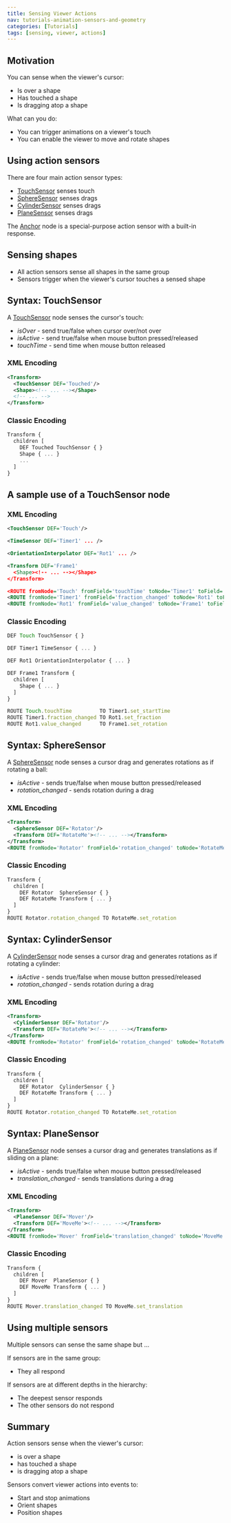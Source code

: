 ```yaml
---
title: Sensing Viewer Actions
nav: tutorials-animation-sensors-and-geometry
categories: [Tutorials]
tags: [sensing, viewer, actions]
---
```

## Motivation

You can sense when the viewer's cursor:

- Is over a shape
- Has touched a shape
- Is dragging atop a shape

What can you do:

- You can trigger animations on a viewer's touch
- You can enable the viewer to move and rotate shapes

## Using action sensors

There are four main action sensor types:

- [TouchSensor](https://www.web3d.org/documents/specifications/19775-1/V3.3/Part01/components/pointingsensor.html#TouchSensor) senses touch
- [SphereSensor](https://www.web3d.org/documents/specifications/19775-1/V3.3/Part01/components/pointingsensor.html#SphereSensor) senses drags
- [CylinderSensor](https://www.web3d.org/documents/specifications/19775-1/V3.3/Part01/components/pointingsensor.html#CylinderSensor) senses drags
- [PlaneSensor](https://www.web3d.org/documents/specifications/19775-1/V3.3/Part01/components/pointingsensor.html#PlaneSensor) senses drags

The [Anchor](https://www.web3d.org/documents/specifications/19775-1/V3.3/Part01/components/networking.html#Anchor) node is a special-purpose action sensor with a built-in response.

## Sensing shapes

- All action sensors sense all shapes in the same group
- Sensors trigger when the viewer's cursor touches a sensed shape

## Syntax: TouchSensor

A [TouchSensor](https://www.web3d.org/documents/specifications/19775-1/V3.3/Part01/components/pointingsensor.html#TouchSensor) node senses the cursor's touch:

- *isOver* - send true/false when cursor over/not over
- *isActive* - send true/false when mouse button pressed/released
- *touchTime* - send time when mouse button released

### XML Encoding

```xml
<Transform>
  <TouchSensor DEF='Touched'/>
  <Shape><!-- ... --></Shape>
  <!-- ... -->
</Transform>
```

### Classic Encoding

```js
Transform {
  children [
    DEF Touched TouchSensor { }
    Shape { ... }
    ...
  ]
}
```

## A sample use of a TouchSensor node

### XML Encoding

```xml
<TouchSensor DEF='Touch'/>

<TimeSensor DEF='Timer1' ... />

<OrientationInterpolator DEF='Rot1' ... />

<Transform DEF='Frame1'
  <Shape><!-- ... --></Shape>
</Transform>

<ROUTE fromNode='Touch' fromField='touchTime' toNode='Timer1' toField='set_startTime'/>
<ROUTE fromNode='Timer1' fromField='fraction_changed' toNode='Rot1' toField='set_fraction'/>
<ROUTE fromNode='Rot1' fromField='value_changed' toNode='Frame1' toField='set_rotation'/>
```

### Classic Encoding

```js
DEF Touch TouchSensor { }

DEF Timer1 TimeSensor { ... }

DEF Rot1 OrientationInterpolator { ... }

DEF Frame1 Transform {
  children [
    Shape { ... }
  ]
}

ROUTE Touch.touchTime         TO Timer1.set_startTime
ROUTE Timer1.fraction_changed TO Rot1.set_fraction
ROUTE Rot1.value_changed      TO Frame1.set_rotation
```

## Syntax: SphereSensor

A [SphereSensor](https://www.web3d.org/documents/specifications/19775-1/V3.3/Part01/components/pointingsensor.html#SphereSensor) node senses a cursor drag and generates rotations as if rotating a ball:

- *isActive* - sends true/false when mouse button pressed/released
- *rotation\_changed* - sends rotation during a drag

### XML Encoding

```xml
<Transform>
  <SphereSensor DEF='Rotator'/>
  <Transform DEF='RotateMe'><!-- ... --></Transform>
</Transform>
<ROUTE fromNode='Rotator' fromField='rotation_changed' toNode='RotateMe' toField='set_rotation'/>
```

### Classic Encoding

```js
Transform {
  children [
    DEF Rotator  SphereSensor { }
    DEF RotateMe Transform { ... }
  ]
}
ROUTE Rotator.rotation_changed TO RotateMe.set_rotation
```

## Syntax: CylinderSensor

A [CylinderSensor](https://www.web3d.org/documents/specifications/19775-1/V3.3/Part01/components/pointingsensor.html#CylinderSensor) node senses a cursor drag and generates rotations as if rotating a cylinder:

- *isActive* - sends true/false when mouse button pressed/released
- *rotation\_changed* - sends rotation during a drag

### XML Encoding

```xml
<Transform>
  <CylinderSensor DEF='Rotator'/>
  <Transform DEF='RotateMe'><!-- ... --></Transform>
</Transform>
<ROUTE fromNode='Rotator' fromField='rotation_changed' toNode='RotateMe' toField='set_rotation'/>
```

### Classic Encoding

```js
Transform {
  children [
    DEF Rotator  CylinderSensor { }
    DEF RotateMe Transform { ... }
  ]
}
ROUTE Rotator.rotation_changed TO RotateMe.set_rotation
```

## Syntax: PlaneSensor

A [PlaneSensor](https://www.web3d.org/documents/specifications/19775-1/V3.3/Part01/components/pointingsensor.html#PlaneSensor) node senses a cursor drag and generates translations as if sliding on a plane:

- *isActive* - sends true/false when mouse button pressed/released
- *translation\_changed* - sends translations during a drag

### XML Encoding

```xml
<Transform>
  <PlaneSensor DEF='Mover'/>
  <Transform DEF='MoveMe'><!-- ... --></Transform>
</Transform>
<ROUTE fromNode='Mover' fromField='translation_changed' toNode='MoveMe' toField='set_translation'/>
```

### Classic Encoding

```js
Transform {
  children [
    DEF Mover  PlaneSensor { }
    DEF MoveMe Transform { ... }
  ]
}
ROUTE Mover.translation_changed TO MoveMe.set_translation
```

## Using multiple sensors

Multiple sensors can sense the same shape but ...

If sensors are in the same group:

- They all respond

If sensors are at different depths in the hierarchy:

- The deepest sensor responds
- The other sensors do not respond

## Summary

Action sensors sense when the viewer's cursor:

- is over a shape
- has touched a shape
- is dragging atop a shape

Sensors convert viewer actions into events to:

- Start and stop animations
- Orient shapes
- Position shapes
